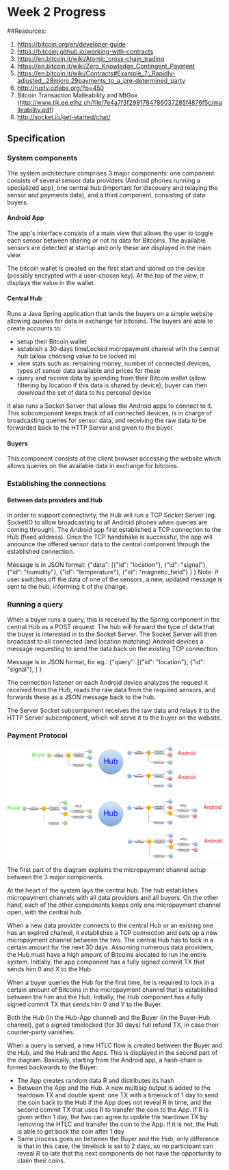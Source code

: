 # Week 2 Progress

##Resources: 
1. https://bitcoin.org/en/developer-guide
2. https://bitcoinj.github.io/working-with-contracts
3. https://en.bitcoin.it/wiki/Atomic_cross-chain_trading
4. https://en.bitcoin.it/wiki/Zero_Knowledge_Contingent_Payment
5. https://en.bitcoin.it/wiki/Contracts#Example_7:_Rapidly-adjusted_.28micro.29payments_to_a_pre-determined_party
6. http://rusty.ozlabs.org/?p=450
7. Bitcoin Transaction Malleability and MtGox (http://www.tik.ee.ethz.ch/file/7e4a7f3f2991784786037285f4876f5c/malleability.pdf)
8. http://socket.io/get-started/chat/

## Specification

### System components
The system architecture comprises 3 major components: one component consists of several sensor data providers (Android phones running a specialized app), one central hub (important for discovery and relaying the sensor and payments data), and a third component, consisting of data buyers.

#### Android App
The app's interface consists of a main view that allows the user to toggle each sensor between sharing or not its data for Bitcoins. The available sensors are detected at startup and only these are displayed in the main view.

The bitcoin wallet is created on the first start and stored on the device (possibly encrypted with a user-chosen key).
At the top of the view, it displays the value in the wallet.

#### Central Hub
Runs a Java Spring application that lands the buyers on a simple website allowing queries for data in exchange for bitcoins. The buyers are able to create accounts to:
* setup their Bitcoin wallet
* establish a 30-days timeLocked micropayment channel with the central hub (allow choosing value to be locked in)
* view stats such as: remaining money, number of connected devices, types of sensor data available and prices for these
* query and receive data by spending from their Bitcoin wallet (allow filtering by location if this data is shared by device); buyer can then download the set of data to his personal device

It also runs a Socket Server that allows the Android apps to connect to it. This subcomponent keeps track of all connected devices, is in charge of broadcasting queries for sensor data, and receiving the raw data to be forwarded back to the HTTP Server and given to the buyer.

#### Buyers
This component consists of the client browser accessing the website which allows queries on the available data in exchange for bitcoins.

### Establishing the connections

#### Between data providers and Hub
In order to support connectivity, the Hub will run a TCP Socket Server (eg. SocketIO to allow broadcasting to all Android phones when queries are coming through).
The Android app first established a TCP connection to the Hub (fixed address). Once the TCP handshake is successful, the app will announce the offered sensor data to the central component through the established connection.

Message is in JSON format:
{"data": [{"id": "location"},
		  {"id": "signal"},
		  {"id": "humidity"},
		  {"id": "temperature"},
		  {"id": "magnetic_field"}
		 ]
}
Note: if user switches off the data of one of the sensors, a new, updated message is sent to the hub, informing it of the change.

### Running a query
When a buyer runs a query, this is received by the Spring component in the central Hub as a POST request. The hub will forward the type of data that the buyer is interested in to the Socket Server. The Socket Server will then broadcast to all connected (and location matching) Android devices a message requesting to send the data back on the existing TCP connection. 

Message is in JSON format, for eg.:
{"query": [{"id": "location"},
		   {"id": "signal"},
		  ]
}

The connection listener on each Android device analyzes the request it received from the Hub, reads the raw data from the required sensors, and forwards these as a JSON message back to the hub.

The Server Socket subcomponent receives the raw data and relays it to the HTTP Server subcomponent, which will serve it to the buyer on the website.

### Payment Protocol  
![HTLC with Microchannel Payments](/resources/img/HTLC.png)

The first part of the diagram explains the micropayment channel setup between the 3 major components. 

At the heart of the system lays the central hub. The hub establishes micropayment channels with all data providers and all buyers. On the other hand, each of the other components keeps only one micropayment channel open, with the central hub.

When a new data provider connects to the central Hub or an existing one has an expired channel, it establishes a TCP connection and sets up a new micropayment channel between the two. The central Hub has to lock in a certain amount for the next 30 days. Assuming numerous data providers, the Hub must have a high amount of Bitcoins alocated to run the entire system. Initially, the app component has a fully signed commit TX that sends him 0 and X to the Hub.

When a buyer queries the Hub for the first time, he is required to lock in a certain amount of Bitcoins in the micropayment channel that is established between the him and the Hub. Initially, the Hub component has a fully signed commit TX that sends him 0 and Y to the Buyer.

Both the Hub (in the Hub-App channel) and the Buyer (in the Buyer-Hub channel), get a signed timelocked (for 30 days) full refund TX, in case their counter-party vanishes. 

When a query is served, a new HTLC flow is created between the Buyer and the Hub, and the Hub and the Apps. This is displayed in the second part of the diagram. Basically, starting from the Android app, a hash-chain is formed backwards to the Buyer:
* The App creates random data R and distributes its hash
* Between the App and the Hub. A new multisig output is added to the teardown TX and double spent: one TX with a timelock of 1 day to send the coin back to the Hub if the App does not reveal R in time, and the second commit TX that uses R to transfer the coin to the App. If R is given within 1 day, the two can agree to update the teardown TX by removing the HTLC and transfer the coin to the App. If it is not, the Hub is able to get back the coin after 1 day.
* Same process goes on between the Buyer and the Hub, only difference is that in this case, the timelock is set to 2 days, so no participant can reveal R so late that the next components do not have the opportunity to claim their coins.